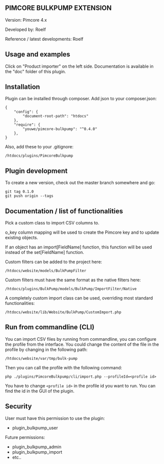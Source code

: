 PIMCORE BULKPUMP EXTENSION
--------------------------

Version: Pimcore 4.x

Developed by: Roelf

Reference / latest developments: Roelf


Usage and examples
------------------

Click on "Product importer" on the left side.
Documentation is available in the "doc" folder of this plugin.


Installation
------------

Plugin can be installed through composer. Add json to your composer.json:

    {
        "config": {
            "document-root-path": "htdocs"
        },
        "require": {
            "youwe/pimcore-bulkpump": "^0.4.0"
        },
    }


Also, add these to your .gitignore:

    /htdocs/plugins/PimcoreBulkpump


Plugin development
------------------

To create a new version, check out the master branch somewhere and go:

    git tag 0.1.0
    git push origin --tags


Documentation / list of functionalities
---------------------------------------

Pick a custom class to import CSV columns to.

o_key column mapping will be used to create the Pimcore key and to update existing objects.

If an object has an import[FieldName] function, this function will be used instead of the set[FieldName] function.

Custom filters can be added to the project here:

    /htdocs/website/models/BulkPumpFilter

Custom filters must have the same format as the native filters here:

    /htdocs/plugins/BulkPump/models/BulkPump/ImportFilter/Native

A completely custom import class can be used, overriding most standard functionalities:

    /htdocs/website/lib/Website/BulkPump/CustomImport.php


Run from commandline (CLI)
--------------------------

You can import CSV files by running from commandline, you can configure the profile from the interface.
You could change the content of the file in the profile by changing in the following path:

    /htdocs/website/var/tmp/bulk-pump

Then you can call the profile with the following command:

    php ./plugins/PimcoreBulkpump/cli/import.php --profileId=<profile id>

You have to change `<profile id>` in the profile id you want to run. You can find the id in the GUI of the plugin.

Security
--------

User must have this permission to use the plugin: 
*   plugin_bulkpump_user

Future permissions:
*   plugin_bulkpump_admin
*   plugin_bulkpump_import
*   etc..



